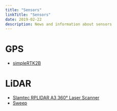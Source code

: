 ```yaml
---
title: "Sensors"
linkTitle: "Sensors"
date: 2019-02-22
description: News and information about sensors
---
```


# GPS

* [simpleRTK2B](https://www.kickstarter.com/projects/simplertk2b/simplertk2b-the-first-multiband-rtk-shield-based-o)

# LiDAR

* [Slamtec RPLIDAR A3 360° Laser Scanner](https://www.robotshop.com/ca/en/slamtec-rplidar-a3-360-laser-scanner-25-m.html)
* [Sweep](https://spectrum.ieee.org/automaton/robotics/robotics-hardware/sweep-lidar-for-robots-and-drones)
